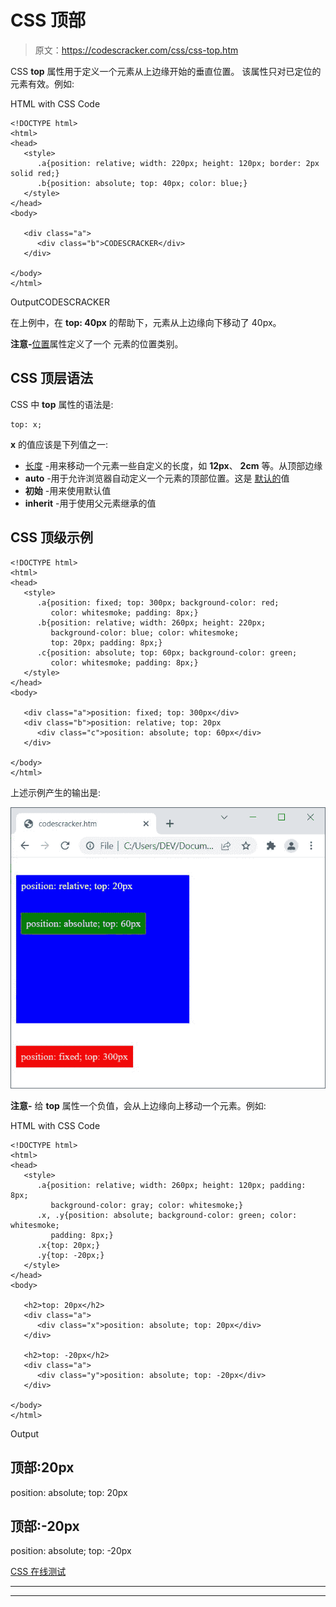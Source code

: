 # CSS 顶部

> 原文：<https://codescracker.com/css/css-top.htm>

CSS **top** 属性用于定义一个元素从上边缘开始的垂直位置。 该属性只对已定位的元素有效。例如:

HTML with CSS Code

```
<!DOCTYPE html>
<html>
<head>
   <style>
      .a{position: relative; width: 220px; height: 120px; border: 2px solid red;}
      .b{position: absolute; top: 40px; color: blue;}
   </style>
</head>
<body>

   <div class="a">
      <div class="b">CODESCRACKER</div>
   </div>

</body>
</html>
```

OutputCODESCRACKER

在上例中，在 **top: 40px** 的帮助下，元素从上边缘向下移动了 40px。

**注意-**[位置](/css/css-positioning.htm)属性定义了一个 元素的位置类别。

## CSS 顶层语法

CSS 中 **top** 属性的语法是:

```
top: x;
```

**x** 的值应该是下列值之一:

*   [长度](/css/css-length-units.htm) -用来移动一个元素一些自定义的长度，如 **12px**、 **2cm** 等。从顶部边缘
*   **auto** -用于允许浏览器自动定义一个元素的顶部位置。这是 <u>默认的</u>值
*   **初始** -用来使用默认值
*   **inherit** -用于使用父元素继承的值

## CSS 顶级示例

```
<!DOCTYPE html>
<html>
<head>
   <style>
      .a{position: fixed; top: 300px; background-color: red;
         color: whitesmoke; padding: 8px;}
      .b{position: relative; width: 260px; height: 220px;
         background-color: blue; color: whitesmoke;
         top: 20px; padding: 8px;}
      .c{position: absolute; top: 60px; background-color: green;
         color: whitesmoke; padding: 8px;}
   </style>
</head>
<body>

   <div class="a">position: fixed; top: 300px</div>
   <div class="b">position: relative; top: 20px
      <div class="c">position: absolute; top: 60px</div>
   </div>

</body>
</html>
```

上述示例产生的输出是:

![css top property example](img/bf12da51970c73346f6276563a624dfb.png)

**注意-** 给 **top** 属性一个负值，会从上边缘向上移动一个元素。例如:

HTML with CSS Code

```
<!DOCTYPE html>
<html>
<head>
   <style>
      .a{position: relative; width: 260px; height: 120px; padding: 8px;
         background-color: gray; color: whitesmoke;}
      .x, .y{position: absolute; background-color: green; color: whitesmoke;
         padding: 8px;}
      .x{top: 20px;}
      .y{top: -20px;}
   </style>
</head>
<body>

   <h2>top: 20px</h2>
   <div class="a">
      <div class="x">position: absolute; top: 20px</div>
   </div>

   <h2>top: -20px</h2>
   <div class="a">
      <div class="y">position: absolute; top: -20px</div>
   </div>

</body>
</html>
```

Output

## 顶部:20px

position: absolute; top: 20px

## 顶部:-20px

position: absolute; top: -20px

[CSS 在线测试](/exam/showtest.php?subid=5)

* * *

* * *